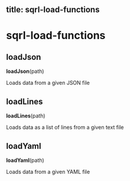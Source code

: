 title: sqrl-load-functions
---

# sqrl-load-functions

## loadJson

**loadJson**(path)

Loads data from a given JSON file

## loadLines

**loadLines**(path)

Loads data as a list of lines from a given text file

## loadYaml

**loadYaml**(path)

Loads data from a given YAML file

